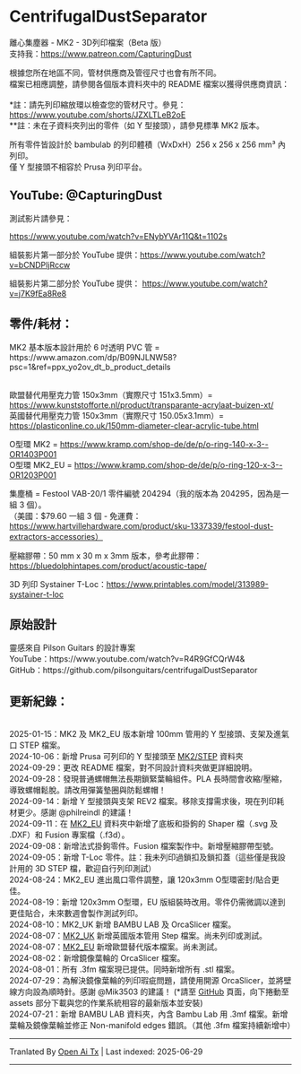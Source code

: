 # CentrifugalDustSeparator
離心集塵器 - MK2 - 3D列印檔案（Beta 版）<br>
支持我：https://www.patreon.com/CapturingDust

根據您所在地區不同，管材供應商及管徑尺寸也會有所不同。<br>
檔案已相應調整，請參閱各個版本資料夾中的 README 檔案以獲得供應商資訊：<br>
<a target="_blank" rel="noopener noreferrer" href="https://raw.githubusercontent.com/Makerr-Studio/CentrifugalDustSeparator-/main/MK2/"><img src="https://raw.githubusercontent.com/Makerr-Studio/CentrifugalDustSeparator-/main/MK2/IMAGES/USA-MK2.jpg" alt="" style="max-width: 25%;"></a>
<a target="_blank" rel="noopener noreferrer" href="https://raw.githubusercontent.com/Makerr-Studio/CentrifugalDustSeparator-/main/MK2_EU/"><img src="https://raw.githubusercontent.com/Makerr-Studio/CentrifugalDustSeparator-/main/MK2/IMAGES/EU-MK2_EU.jpg" alt="" style="max-width: 25%;"></a>
<a target="_blank" rel="noopener noreferrer" href="https://raw.githubusercontent.com/Makerr-Studio/CentrifugalDustSeparator-/main/MK2_UK/"><img src="https://raw.githubusercontent.com/Makerr-Studio/CentrifugalDustSeparator-/main/MK2/IMAGES/UK-MK2_UK.jpg" alt="" style="max-width: 25%;"></a>
<br>*註：請先列印縮放環以檢查您的管材尺寸。參見：https://www.youtube.com/shorts/JZXLTLeB2oE
<br>**註：未在子資料夾列出的零件（如 Y 型接頭），請參見標準 MK2 版本。<br>

所有零件皆設計於 bambulab 的列印體積（WxDxH）256 x 256 x 256 mm³ 內列印。<br>
僅 Y 型接頭不相容於 Prusa 列印平台。
<a target="_blank" rel="noopener noreferrer" href="https://raw.githubusercontent.com/Makerr-Studio/CentrifugalDustSeparator-/main/MK2/STEP/"><img src="https://raw.githubusercontent.com/Makerr-Studio/CentrifugalDustSeparator-/main/MK2/IMAGES/MK2.JPG" alt="" style="max-width: 100%;"></a>
<a target="_blank" rel="noopener noreferrer" href="https://raw.githubusercontent.com/Makerr-Studio/CentrifugalDustSeparator-/main/MK2/MK2 Dust Separator.pdf"><img src="https://raw.githubusercontent.com/Makerr-Studio/CentrifugalDustSeparator-/main/MK2/IMAGES/MK2_intersection_A-A_PDF.JPG" alt="" style="max-width: 100%;"></a>

<h2>YouTube: @CapturingDust</h2>
測試影片請參見：

https://www.youtube.com/watch?v=ENybYVAr11Q&t=1102s

組裝影片第一部分於 YouTube 提供：https://www.youtube.com/watch?v=bCNDPIjRccw

組裝影片第二部分於 YouTube 提供：
https://www.youtube.com/watch?v=j7K9fEa8Re8

<h2>零件/耗材：</h2>
MK2 基本版本設計用於 6 吋透明 PVC 管 = https://www.amazon.com/dp/B09NJLNW58?psc=1&ref=ppx_yo2ov_dt_b_product_details

<br>歐盟替代用壓克力管 150x3mm（實際尺寸 151x3.5mm）= https://www.kunststofforte.nl/product/transparante-acrylaat-buizen-xt/<br>
英國替代用壓克力管 150x3mm（實際尺寸 150.05x3.1mm）= https://plasticonline.co.uk/150mm-diameter-clear-acrylic-tube.html

O型環 MK2     = https://www.kramp.com/shop-de/de/p/o-ring-140-x-3--OR1403P001
<br>O型環 MK2_EU  = https://www.kramp.com/shop-de/de/p/o-ring-120-x-3--OR1203P001

集塵桶        = Festool VAB-20/1 零件編號 204294（我的版本為 204295，因為是一組 3 個）。
<br>（美國：$79.60 一組 3 個 - 免運費：https://www.hartvillehardware.com/product/sku-1337339/festool-dust-extractors-accessories）

壓縮膠帶：50 mm x 30 m x 3mm 版本，參考此膠帶：https://bluedolphintapes.com/product/acoustic-tape/

3D 列印 Systainer T-Loc：https://www.printables.com/model/313989-systainer-t-loc

<h2>原始設計</h2>
靈感來自 Pilson Guitars 的設計專案<br>
YouTube：https://www.youtube.com/watch?v=R4R9GfCQrW4&<br>
GitHub：https://github.com/pilsonguitars/centrifugalDustSeparator

<h2>更新紀錄：</h2><br>
2025-01-15：MK2 及 MK2_EU 版本新增 100mm 管用的 Y 型接頭、支架及進氣口 STEP 檔案。<br>
2024-10-06：新增 Prusa 可列印的 Y 型接頭至 <a target="_blank" rel="noopener noreferrer" href="https://raw.githubusercontent.com/Makerr-Studio/CentrifugalDustSeparator-/main/MK2/STEP/">MK2/STEP</a> 資料夾<br>
2024-09-29：更改 README 檔案，對不同設計資料夾做更詳細說明。<br>
2024-09-28：發現普通螺帽無法長期鎖緊葉輪組件。PLA 長時間會收縮/壓縮，導致螺帽鬆脫。請改用彈簧墊圈與防鬆螺帽！<br>
2024-09-14：新增 Y 型接頭與支架 REV2 檔案。移除支撐需求後，現在列印耗材更少。感謝 @philreindl 的建議！<br>
2024-09-11：在 <a target="_blank" rel="noopener noreferrer" href="https://raw.githubusercontent.com/Makerr-Studio/CentrifugalDustSeparator-/main/MK2_EU/">MK2_EU</a> 資料夾中新增了底板和掛鉤的 Shaper 檔（.svg 及 .DXF）和 Fusion 專案檔（.f3d）。<br>
2024-09-08：新增法式掛鉤零件。Fusion 檔案製作中。新增壓縮膠帶型號。<br>
2024-09-05：新增 T-Loc 零件。註：我未列印過鎖扣及鎖扣蓋（這些僅是我設計用的 3D STEP 檔，歡迎自行列印測試）<br>
2024-08-24：MK2_EU 進出風口零件調整，讓 120x3mm O型環密封/貼合更佳。<br>
2024-08-19：新增 120x3mm O型環，EU 版組裝時改用。零件仍需微調以達到更佳貼合，未來數週會製作測試列印。<br>
2024-08-10：MK2_UK 新增 BAMBU LAB 及 OrcaSlicer 檔案。<br>
2024-08-07：<a target="_blank" rel="noopener noreferrer" href="https://raw.githubusercontent.com/Makerr-Studio/CentrifugalDustSeparator-/main/MK2_UK/">MK2_UK</a> 新增英國版本管用 Step 檔案。尚未列印或測試。<br>
2024-08-07：<a target="_blank" rel="noopener noreferrer" href="https://raw.githubusercontent.com/Makerr-Studio/CentrifugalDustSeparator-/main/MK2_EU/">MK2_EU</a> 新增歐盟替代版本檔案。尚未測試。<br>
2024-08-02：新增鏡像葉輪的 OrcaSlicer 檔案。<br>
2024-08-01：所有 .3fm 檔案現已提供。同時新增所有 .stl 檔案。<br>
2024-07-29：為解決鏡像葉輪的列印瑕疵問題，請使用開源 OrcaSlicer，並將壁線方向設為順時針。感謝 @Mik3503 的建議！
(*請至 <a target="_blank" rel="noopener noreferrer" href="[MK2/STEP/](https://github.com/SoftFever/OrcaSlicer/releases)">GitHub</a> 頁面，向下捲動至 assets 部分下載與您的作業系統相容的最新版本並安裝)<br>
2024-07-21：新增 BAMBU LAB 資料夾，內含 Bambu Lab 用 .3mf 檔案。新增葉輪及鏡像葉輪並修正 Non-manifold edges 錯誤。（其他 .3fm 檔案持續新增中）

---

Tranlated By [Open Ai Tx](https://github.com/OpenAiTx/OpenAiTx) | Last indexed: 2025-06-29

---